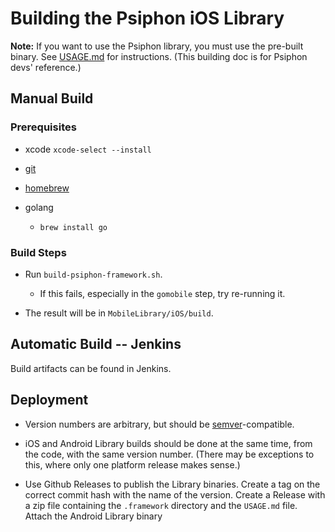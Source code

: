 # Building the Psiphon iOS Library

**Note:** If you want to use the Psiphon library, you must use the pre-built binary. See [USAGE.md](USAGE.md) for instructions. (This building doc is for Psiphon devs' reference.)

## Manual Build

### Prerequisites

* xcode `xcode-select --install`

* [git](https://git-scm.com/download/mac)

* [homebrew](http://brew.sh/)

* golang
  - `brew install go`

### Build Steps

* Run `build-psiphon-framework.sh`.
  - If this fails, especially in the `gomobile` step, try re-running it.

* The result will be in `MobileLibrary/iOS/build`.


## Automatic Build -- Jenkins

Build artifacts can be found in Jenkins.


## Deployment

* Version numbers are arbitrary, but should be [semver](http://semver.org/)-compatible.

* iOS and Android Library builds should be done at the same time, from the code, with the same version number. (There may be exceptions to this, where only one platform release makes sense.)

* Use Github Releases to publish the Library binaries. Create a tag on the correct commit hash with the name of the version. Create a Release with a zip file containing the `.framework` directory and the `USAGE.md` file. Attach the Android Library binary
